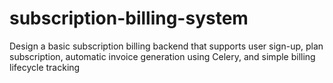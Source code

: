 # subscription-billing-system
Design a basic subscription billing backend that supports user sign-up, plan subscription, automatic invoice generation using Celery, and simple billing lifecycle tracking

